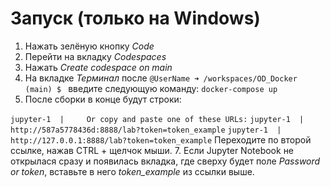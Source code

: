 # Запуск (только на Windows)
1. Нажать зелёную кнопку _Code_
2. Перейти на вкладку _Codespaces_
3. Нажать _Create codespace on main_
4. На вкладке _Терминал_ после `@UserName ➜ /workspaces/OD_Docker (main) $ ` введите следующую команду: `docker-compose up`
5. После сборки в конце будут строки:

`jupyter-1  |     Or copy and paste one of these URLs:` 
`jupyter-1  |         http://587a5778436d:8888/lab?token=token_example` 
`jupyter-1  |         http://127.0.0.1:8888/lab?token=token_example`
Переходите по второй ссылке, нажав CTRL + щелчок мыши.
7. Если Jupyter Notebook не открылася сразу и появилась вкладка, где сверху будет поле _Password or token_, вставьте в него _token_example_ из ссылки выше.
